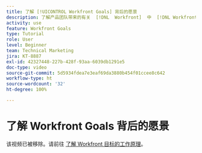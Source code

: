 ```yaml
---
title: 了解 [!UICONTROL Workfront Goals] 背后的愿景
description: 了解产品团队带来的有关  [!DNL  Workfront]  中  [!DNL Workfront Goals]  的信息。
activity: use
feature: Workfront Goals
type: Tutorial
role: User
level: Beginner
team: Technical Marketing
jira: KT-8887
exl-id: 42327448-227b-428f-93aa-6039db1291e5
doc-type: video
source-git-commit: 5d5934fdea7e3eaf69da3880b454f01ccee8c642
workflow-type: ht
source-wordcount: '32'
ht-degree: 100%

---
```


# 了解 Workfront Goals 背后的愿景

该视频已被移除。请前往 [了解 Workfront 目标的工作原理](/help/workfront-goals/establish-a-vision-for-your-org/understand-how-workfront-goals-works.md)。
